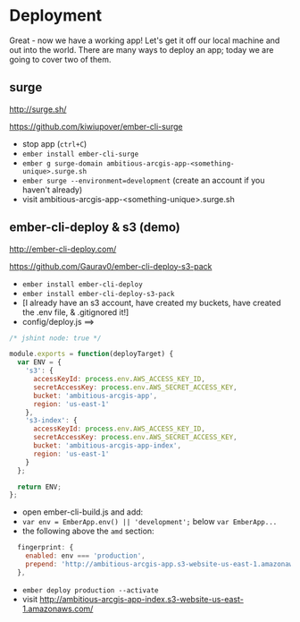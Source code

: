 # Deployment

Great - now we have a working app! Let's get it off our local machine and out into the world. There are many ways to deploy an app; today we are going to cover two of them.

## surge

http://surge.sh/

https://github.com/kiwiupover/ember-cli-surge

- stop app (`ctrl+C`)
- `ember install ember-cli-surge`
- `ember g surge-domain ambitious-arcgis-app-<something-unique>.surge.sh`
- `ember surge --environment=development` (create an account if you haven't already)
- visit ambitious-arcgis-app-&lt;something-unique&gt;.surge.sh

## ember-cli-deploy & s3 (demo)

http://ember-cli-deploy.com/

https://github.com/Gaurav0/ember-cli-deploy-s3-pack

- `ember install ember-cli-deploy`
- `ember install ember-cli-deploy-s3-pack`
- [I already have an s3 account, have created my buckets, have created the .env file, & .gitignored it!]
- config/deploy.js ==>

```js
/* jshint node: true */

module.exports = function(deployTarget) {
  var ENV = {
    's3': {
      accessKeyId: process.env.AWS_ACCESS_KEY_ID,
      secretAccessKey: process.env.AWS_SECRET_ACCESS_KEY,
      bucket: 'ambitious-arcgis-app',
      region: 'us-east-1'
    },
    's3-index': {
      accessKeyId: process.env.AWS_ACCESS_KEY_ID,
      secretAccessKey: process.env.AWS_SECRET_ACCESS_KEY,
      bucket: 'ambitious-arcgis-app-index',
      region: 'us-east-1'
    }
  };

  return ENV;
};
```

- open ember-cli-build.js and add:
 - `var env = EmberApp.env() || 'development';` below `var EmberApp...`
 - the following above the `amd` section:

```js
  fingerprint: {
    enabled: env === 'production',
    prepend: 'http://ambitious-arcgis-app.s3-website-us-east-1.amazonaws.com/'
  },
```

- `ember deploy production --activate`
- visit http://ambitious-arcgis-app-index.s3-website-us-east-1.amazonaws.com/

